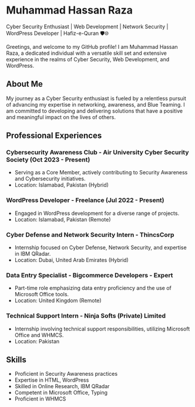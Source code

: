 # Muhammad Hassan Raza  
Cyber Security Enthusiast | Web Development | Network Security | WordPress Developer | Hafiz-e-Quran 🛡️🌐

Greetings, and welcome to my GitHub profile! I am Muhammad Hassan Raza, a dedicated individual with a versatile skill set and extensive experience in the realms of Cyber Security, Web Development, and WordPress.

## About Me

My journey as a Cyber Security enthusiast is fueled by a relentless pursuit of advancing my expertise in networking, awareness, and Blue Teaming. I am committed to developing and delivering solutions that have a positive and meaningful impact on the lives of others.

## Professional Experiences

### Cybersecurity Awareness Club - Air University Cyber Security Society (Oct 2023 - Present)

- Serving as a Core Member, actively contributing to Security Awareness and Cybersecurity initiatives.
- Location: Islamabad, Pakistan (Hybrid)

### WordPress Developer - Freelance (Jul 2022 - Present)

- Engaged in WordPress development for a diverse range of projects.
- Location: Islamabad, Pakistan (Remote)

### Cyber Defense and Network Security Intern - ThincsCorp 

- Internship focused on Cyber Defense, Network Security, and expertise in IBM QRadar.
- Location: Dubai, United Arab Emirates (Hybrid)

### Data Entry Specialist - Bigcommerce Developers - Expert 

- Part-time role emphasizing data entry proficiency and the use of Microsoft Office tools.
- Location: United Kingdom (Remote)

### Technical Support Intern - Ninja Softs (Private) Limited 

- Internship involving technical support responsibilities, utilizing Microsoft Office and WHMCS.
- Location: Pakistan


## Skills

- Proficient in Security Awareness practices
- Expertise in HTML, WordPress
- Skilled in Online Research, IBM QRadar
- Competent in Microsoft Office, Typing
- Proficient in WHMCS
